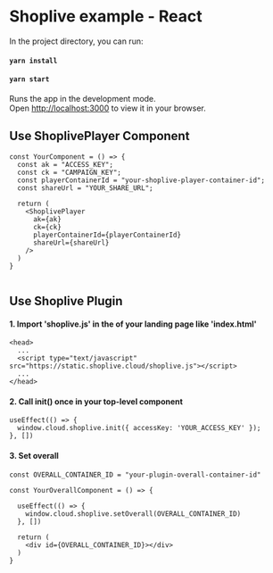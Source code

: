 # Shoplive example - React


In the project directory, you can run:

#### `yarn install`
#### `yarn start`

Runs the app in the development mode.\
Open [http://localhost:3000](http://localhost:3000) to view it in your browser.


## Use ShoplivePlayer Component

```
const YourComponent = () => {
  const ak = "ACCESS_KEY";
  const ck = "CAMPAIGN_KEY";
  const playerContainerId = "your-shoplive-player-container-id";
  const shareUrl = "YOUR_SHARE_URL";

  return (
    <ShoplivePlayer 
      ak={ak} 
      ck={ck} 
      playerContainerId={playerContainerId} 
      shareUrl={shareUrl}
    />
  )
}
  
```

## Use Shoplive Plugin

#### 1. Import 'shoplive.js' in the <head></head> of ​​your landing page like 'index.html'
```
<head>
  ...
  <script type="text/javascript" src="https://static.shoplive.cloud/shoplive.js"></script>
  ...
</head>

```

#### 2. Call init() once in your top-level component
```
useEffect(() => {    
  window.cloud.shoplive.init({ accessKey: 'YOUR_ACCESS_KEY' });
}, [])
```

#### 3. Set overall

```
const OVERALL_CONTAINER_ID = "your-plugin-overall-container-id"

const YourOverallComponent = () => {
  
  useEffect(() => {
    window.cloud.shoplive.setOverall(OVERALL_CONTAINER_ID)
  }, [])

  return (
    <div id={OVERALL_CONTAINER_ID}></div>  
  )
}




```